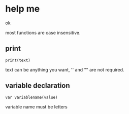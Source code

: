 # help me
ok

most functions are case insensitive.
## print

`print(text)`

text can be anything you want, '' and "" are not required.
## variable declaration
`var variablename(value)`

variable name must be letters